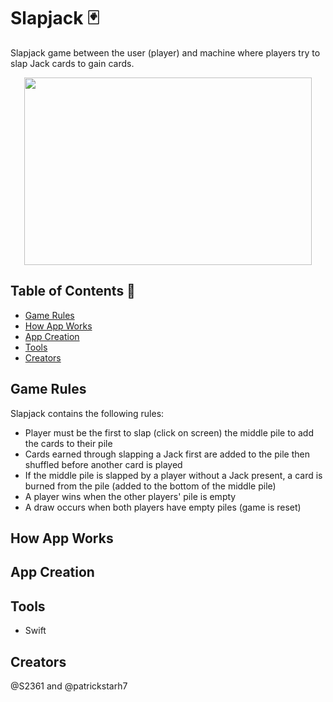 # Slapjack 🃏
Slapjack game between the user (player) and machine where players try to slap Jack cards to gain cards.

<p align="center">
  <img width="460" height="300" src="https://github.com/S2361/slapjack/assets/68034141/f73c556f-1d9f-4381-b446-0c52b76e8153">
</p>


## Table of Contents 🎴
- [Game Rules](#game-rules)
- [How App Works](#how-app-works)
- [App Creation](#app-creation)
- [Tools](#tools)
- [Creators](#creators)

## Game Rules
Slapjack contains the following rules:
* Player must be the first to slap (click on screen) the middle pile to add the cards to their pile
* Cards earned through slapping a Jack first are added to the pile then shuffled before another card is played
* If the middle pile is slapped by a player without a Jack present, a card is burned from the pile (added to the bottom of the middle pile)
* A player wins when the other players' pile is empty
* A draw occurs when both players have empty piles (game is reset)

## How App Works


## App Creation


## Tools
* Swift


## Creators
@S2361 and @patrickstarh7



